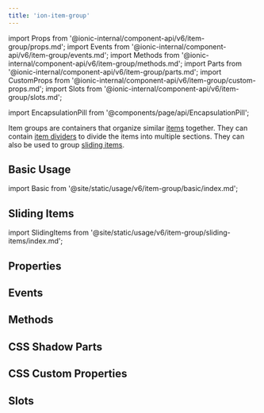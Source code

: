 ```yaml
---
title: 'ion-item-group'
---
```


import Props from '@ionic-internal/component-api/v6/item-group/props.md';
import Events from '@ionic-internal/component-api/v6/item-group/events.md';
import Methods from '@ionic-internal/component-api/v6/item-group/methods.md';
import Parts from '@ionic-internal/component-api/v6/item-group/parts.md';
import CustomProps from '@ionic-internal/component-api/v6/item-group/custom-props.md';
import Slots from '@ionic-internal/component-api/v6/item-group/slots.md';

<head>
  <title>ion-item-group: Group Items to Divide into Multiple Sections</title>
  <meta
    name="description"
    content="Item groups are containers that organize similar items together. ion-item-groups can contain item dividers to divide the items into multiple sections. "
  />
</head>

import EncapsulationPill from '@components/page/api/EncapsulationPill';

Item groups are containers that organize similar [items](./item) together. They can contain [item dividers](./item-divider) to divide the items into multiple sections. They can also be used to group [sliding items](./item-sliding).

## Basic Usage

import Basic from '@site/static/usage/v6/item-group/basic/index.md';

<Basic />

## Sliding Items

import SlidingItems from '@site/static/usage/v6/item-group/sliding-items/index.md';

<SlidingItems />

## Properties

<Props />

## Events

<Events />

## Methods

<Methods />

## CSS Shadow Parts

<Parts />

## CSS Custom Properties

<CustomProps />

## Slots

<Slots />
